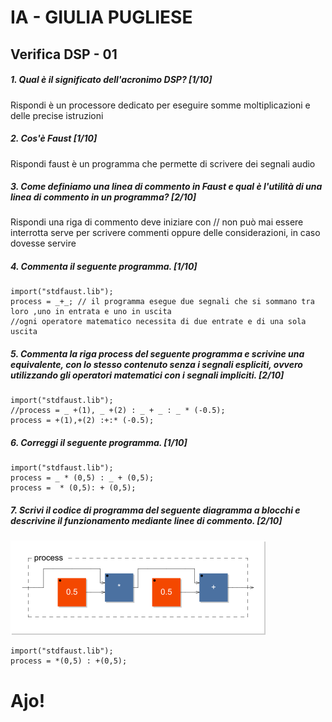 # IA -  GIULIA PUGLIESE

## Verifica DSP - 01

##### 1. Qual è il significato dell'acronimo _DSP_? [1/10]

Rispondi è un processore dedicato per eseguire somme moltiplicazioni e delle precise istruzioni

##### 2. Cos'è _Faust_ [1/10]

Rispondi faust è un programma che permette di scrivere dei segnali audio 

##### 3. Come definiamo una linea di commento in _Faust_ e qual è l'utilità di una linea di commento in un programma? [2/10]

Rispondi una riga di commento deve iniziare con // 
non può mai essere interrotta 
serve per scrivere commenti oppure delle considerazioni, in caso dovesse servire 

##### 4. Commenta il seguente programma. [1/10]

```
import("stdfaust.lib");
process = _+_; // il programma esegue due segnali che si sommano tra loro ,uno in entrata e uno in uscita 
//ogni operatore matematico necessita di due entrate e di una sola uscita
```

##### 5. Commenta la riga _process_ del seguente programma e scrivine una equivalente, con lo stesso contenuto senza i segnali espliciti, ovvero utilizzando gli operatori matematici con i segnali impliciti. [2/10]

```
import("stdfaust.lib");
//process = _ +(1), _ +(2) : _ + _ : _ * (-0.5); 
process = +(1),+(2) :+:* (-0.5); 
```

##### 6. Correggi il seguente programma. [1/10]

```
import("stdfaust.lib");
process = _ * (0,5) : _ + (0,5);
process =  * (0,5): + (0,5);
```

##### 7. Scrivi il codice di programma del seguente diagramma a blocchi e descrivine il funzionamento mediante linee di commento. [2/10]

![due operatori in serie](https://github.com/LSSN/2019-05-24-1A-VERIFICA/blob/master/process.png)

```
import("stdfaust.lib");
process = *(0,5) : +(0,5);
```


# Ajo!
